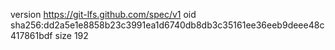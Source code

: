 version https://git-lfs.github.com/spec/v1
oid sha256:dd2a5e1e8858b23c3991ea1d6740db8db3c35161ee36eeb9deee48c417861bdf
size 192
